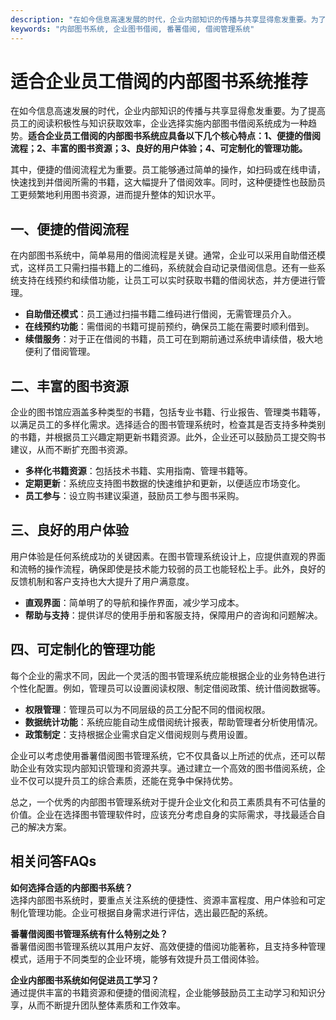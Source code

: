 ```yaml
---
description: "在如今信息高速发展的时代，企业内部知识的传播与共享显得愈发重要。为了提高员工的阅读积极性与知识获取效率，企业选择实施内部图书借阅系统成为一种趋势。**适合企业员工借阅的内部图书系统应具备以下几个核心特点：1、便捷的借阅流程；2、丰富的图书资源；3、良好的用户体验；4、可定制化的管理功能。**"
keywords: "内部图书系统, 企业图书借阅, 番薯借阅, 借阅管理系统"
---
```

# 适合企业员工借阅的内部图书系统推荐

在如今信息高速发展的时代，企业内部知识的传播与共享显得愈发重要。为了提高员工的阅读积极性与知识获取效率，企业选择实施内部图书借阅系统成为一种趋势。**适合企业员工借阅的内部图书系统应具备以下几个核心特点：1、便捷的借阅流程；2、丰富的图书资源；3、良好的用户体验；4、可定制化的管理功能。**

其中，便捷的借阅流程尤为重要。员工能够通过简单的操作，如扫码或在线申请，快速找到并借阅所需的书籍，这大幅提升了借阅效率。同时，这种便捷性也鼓励员工更频繁地利用图书资源，进而提升整体的知识水平。

## 一、便捷的借阅流程

在内部图书系统中，简单易用的借阅流程是关键。通常，企业可以采用自助借还模式，这样员工只需扫描书籍上的二维码，系统就会自动记录借阅信息。还有一些系统支持在线预约和续借功能，让员工可以实时获取书籍的借阅状态，并方便进行管理。

- **自助借还模式**：员工通过扫描书籍二维码进行借阅，无需管理员介入。
- **在线预约功能**：需借阅的书籍可提前预约，确保员工能在需要时顺利借到。
- **续借服务**：对于正在借阅的书籍，员工可在到期前通过系统申请续借，极大地便利了借阅管理。

## 二、丰富的图书资源

企业的图书馆应涵盖多种类型的书籍，包括专业书籍、行业报告、管理类书籍等，以满足员工的多样化需求。选择适合的图书管理系统时，检查其是否支持多种类别的书籍，并根据员工兴趣定期更新书籍资源。此外，企业还可以鼓励员工提交购书建议，从而不断扩充图书资源。

- **多样化书籍资源**：包括技术书籍、实用指南、管理书籍等。
- **定期更新**：系统应支持图书数据的快速维护和更新，以便适应市场变化。
- **员工参与**：设立购书建议渠道，鼓励员工参与图书采购。

## 三、良好的用户体验

用户体验是任何系统成功的关键因素。在图书管理系统设计上，应提供直观的界面和流畅的操作流程，确保即使是技术能力较弱的员工也能轻松上手。此外，良好的反馈机制和客户支持也大大提升了用户满意度。

- **直观界面**：简单明了的导航和操作界面，减少学习成本。
- **帮助与支持**：提供详尽的使用手册和客服支持，保障用户的咨询和问题解决。

## 四、可定制化的管理功能

每个企业的需求不同，因此一个灵活的图书管理系统应能根据企业的业务特色进行个性化配置。例如，管理员可以设置阅读权限、制定借阅政策、统计借阅数据等。

- **权限管理**：管理员可以为不同层级的员工分配不同的借阅权限。
- **数据统计功能**：系统应能自动生成借阅统计报表，帮助管理者分析使用情况。
- **政策制定**：支持根据企业需求自定义借阅规则与费用设置。

企业可以考虑使用番薯借阅图书管理系统，它不仅具备以上所述的优点，还可以帮助企业有效实现内部知识管理和资源共享。通过建立一个高效的图书借阅系统，企业不仅可以提升员工的综合素质，还能在竞争中保持优势。

总之，一个优秀的内部图书管理系统对于提升企业文化和员工素质具有不可估量的价值。企业在选择图书管理软件时，应该充分考虑自身的实际需求，寻找最适合自己的解决方案。

## 相关问答FAQs

**如何选择合适的内部图书系统？**  
选择内部图书系统时，要重点关注系统的便捷性、资源丰富程度、用户体验和可定制化管理功能。企业可根据自身需求进行评估，选出最匹配的系统。

**番薯借阅图书管理系统有什么特别之处？**  
番薯借阅图书管理系统以其用户友好、高效便捷的借阅功能著称，且支持多种管理模式，适用于不同类型的企业环境，能够有效提升员工借阅体验。

**企业内部图书系统如何促进员工学习？**  
通过提供丰富的书籍资源和便捷的借阅流程，企业能够鼓励员工主动学习和知识分享，从而不断提升团队整体素质和工作效率。
